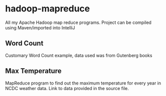 # hadoop-mapreduce

All my Apache Hadoop map reduce programs. Project can be compiled using Maven/imported into IntelliJ

## Word Count

Customary Word Count example, data used was from Gutenberg books

## Max Temperature

MapReduce program to find out the maximum temperature for every year in NCDC weather data.
Link to data provided in the source file.
